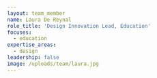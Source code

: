 ```yaml
---
layout: team_member
name: Laura De Reynal
role_title: 'Design Innovation Lead, Education'
focuses:
  - education
expertise_areas:
  - design
leadership: false
image: /uploads/team/laura.jpg
---
```


